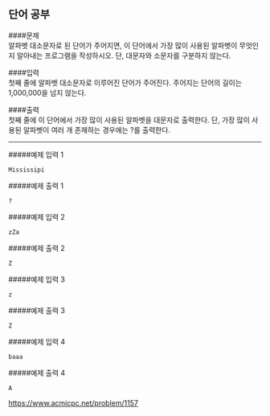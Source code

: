 단어 공부
----------
####문제   
알파벳 대소문자로 된 단어가 주어지면, 이 단어에서 가장 많이 사용된 알파벳이 무엇인지 알아내는 프로그램을 작성하시오. 단, 대문자와 소문자를 구분하지 않는다.

####입력   
첫째 줄에 알파벳 대소문자로 이루어진 단어가 주어진다. 주어지는 단어의 길이는 1,000,000을 넘지 않는다. 

####출력   
첫째 줄에 이 단어에서 가장 많이 사용된 알파벳을 대문자로 출력한다. 단, 가장 많이 사용된 알파벳이 여러 개 존재하는 경우에는 ?를 출력한다.

***
#####예제 입력 1   
```
Mississipi
```
#####예제 출력 1   
```
?
```
#####예제 입력 2   
```
zZa
```
#####예제 출력 2   
```
Z
```
#####예제 입력 3   
```
z
```
#####예제 출력 3   
```
Z
```
#####예제 입력 4   
```
baaa
```
#####예제 출력 4   
```
A
```

<https://www.acmicpc.net/problem/1157>
